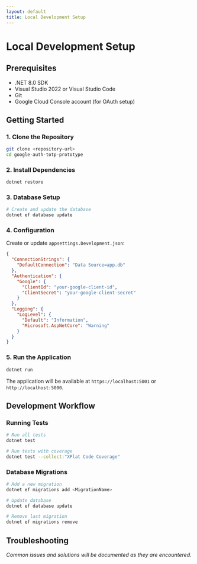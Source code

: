 ```yaml
---
layout: default
title: Local Development Setup
---
```


# Local Development Setup

## Prerequisites

- .NET 8.0 SDK
- Visual Studio 2022 or Visual Studio Code
- Git
- Google Cloud Console account (for OAuth setup)

## Getting Started

### 1. Clone the Repository

```bash
git clone <repository-url>
cd google-auth-totp-prototype
```

### 2. Install Dependencies

```bash
dotnet restore
```

### 3. Database Setup

```bash
# Create and update the database
dotnet ef database update
```

### 4. Configuration

Create or update `appsettings.Development.json`:

```json
{
  "ConnectionStrings": {
    "DefaultConnection": "Data Source=app.db"
  },
  "Authentication": {
    "Google": {
      "ClientId": "your-google-client-id",
      "ClientSecret": "your-google-client-secret"
    }
  },
  "Logging": {
    "LogLevel": {
      "Default": "Information",
      "Microsoft.AspNetCore": "Warning"
    }
  }
}
```

### 5. Run the Application

```bash
dotnet run
```

The application will be available at `https://localhost:5001` or `http://localhost:5000`.

## Development Workflow

### Running Tests

```bash
# Run all tests
dotnet test

# Run tests with coverage
dotnet test --collect:"XPlat Code Coverage"
```

### Database Migrations

```bash
# Add a new migration
dotnet ef migrations add <MigrationName>

# Update database
dotnet ef database update

# Remove last migration
dotnet ef migrations remove
```

## Troubleshooting

*Common issues and solutions will be documented as they are encountered.*